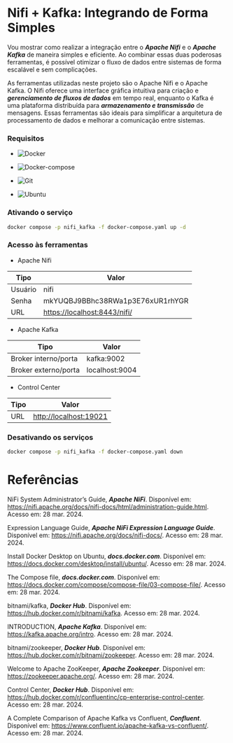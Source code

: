 # Nifi + Kafka: Integrando de Forma Simples

Vou mostrar como realizar a integração entre o ***Apache Nifi*** e o ***Apache Kafka*** de maneira simples e eficiente. Ao combinar essas duas poderosas ferramentas, é possível otimizar o fluxo de dados entre sistemas de forma escalável e sem complicações.

As ferramentas utilizadas neste projeto são o Apache Nifi e o Apache Kafka. O Nifi oferece uma interface gráfica intuitiva para criação e ***gerenciamento de fluxos de dados*** em tempo real, enquanto o Kafka é uma plataforma distribuída para ***armazenamento e transmissão*** de mensagens. Essas ferramentas são ideais para simplificar a arquitetura de processamento de dados e melhorar a comunicação entre sistemas.

<!--
# Apresentação em vídeo

<p align="center">
  <a href="https://youtu.be/xxxxxxxxxx" target="_blank"><img src="deploy/thumbnail/Nifi_Kafka_Youtube.png" alt="Vídeo de apresentação"></a>
</p>
-->

### Requisitos

+ ![Docker](https://img.shields.io/badge/Docker-23.0.3-E3E3E3)

+ ![Docker-compose](https://img.shields.io/badge/Docker--compose-1.25.0-E3E3E3)

+ ![Git](https://img.shields.io/badge/Git-2.25.1%2B-E3E3E3)

+ ![Ubuntu](https://img.shields.io/badge/Ubuntu-20.04-E3E3E3)


### Ativando o serviço

```bash
docker compose -p nifi_kafka -f docker-compose.yaml up -d
```


### Acesso às ferramentas

+ Apache Nifi

|Tipo|Valor|
|------------------|--------------|
|Usuário|nifi|
|Senha|mkYUQBJ9BBhc38RWa1p3E76xUR1rhYGR|
|URL|[https://localhost:8443/nifi/](https://localhost:8443/nifi/)|

+ Apache Kafka

|Tipo|Valor|
|------------------|--------------| 
|Broker interno/porta|kafka:9002    |
|Broker externo/porta|localhost:9004|

+ Control Center

|Tipo|Valor|
|------------------|--------------| 
|URL|[http://localhost:19021](http://localhost:19021)|


### Desativando os serviços

```bash
docker compose -p nifi_kafka -f docker-compose.yaml down
```


# Referências

NiFi System Administrator’s Guide, ***Apache NiFi***. Disponível em: <https://nifi.apache.org/docs/nifi-docs/html/administration-guide.html>. Acesso em: 28 mar. 2024.

Expression Language Guide, ***Apache NiFi Expression Language Guide***. Disponível em: <https://nifi.apache.org/docs/nifi-docs/>. Acesso em: 28 mar. 2024.

Install Docker Desktop on Ubuntu, ***docs.docker.com***. Disponível em: <https://docs.docker.com/desktop/install/ubuntu/>. Acesso em: 28 mar. 2024.

The Compose file, ***docs.docker.com***. Disponível em: <https://docs.docker.com/compose/compose-file/03-compose-file/>. Acesso em: 28 mar. 2024.

bitnami/kafka, ***Docker Hub***. Disponível em: <https://hub.docker.com/r/bitnami/kafka>. Acesso em: 28 mar. 2024.

INTRODUCTION, ***Apache Kafka***. Disponível em: <https://kafka.apache.org/intro>. Acesso em: 28 mar. 2024.

bitnami/zookeeper, ***Docker Hub***. Disponível em: <https://hub.docker.com/r/bitnami/zookeeper>. Acesso em: 28 mar. 2024.

Welcome to Apache ZooKeeper, ***Apache Zookeeper***. Disponível em: <https://zookeeper.apache.org/>. Acesso em: 28 mar. 2024.

Control Center, ***Docker Hub***. Disponível em: <https://hub.docker.com/r/confluentinc/cp-enterprise-control-center>. Acesso em: 28 mar. 2024.

A Complete Comparison of Apache Kafka vs Confluent, ***Confluent***. Disponível em: <https://www.confluent.io/apache-kafka-vs-confluent/>. Acesso em: 28 mar. 2024.

